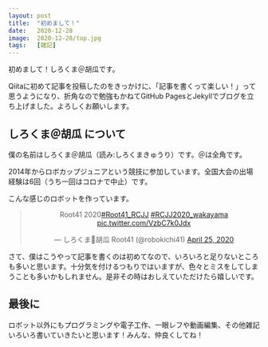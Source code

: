 ```yaml
---
layout: post
title:  "初めまして！"
date:   2020-12-28
image:  2020-12-28/top.jpg
tags:   [雑記]
---
```

初めまして！しろくま＠胡瓜です。

Qiitaに初めて記事を投稿したのをきっかけに、「記事を書くって楽しい！」って思うようになり、折角なので勉強もかねてGitHub PagesとJekyllでブログを立ち上げました。よろしくお願いします。

## しろくま＠胡瓜 について

僕の名前はしろくま＠胡瓜（読み:しろくまきゅうり）です。＠は全角です。

2014年からロボカップジュニアという競技に参加しています。全国大会の出場経験は6回（うち一回はコロナで中止）です。

こんな感じのロボットを作っています。
  
<center><blockquote class="twitter-tweet" data-theme="dark"><p lang="en" dir="ltr">Root41 2020<a href="https://twitter.com/hashtag/Root41_RCJJ?src=hash&amp;ref_src=twsrc%5Etfw">#Root41_RCJJ</a> <a href="https://twitter.com/hashtag/RCJJ2020_wakayama?src=hash&amp;ref_src=twsrc%5Etfw">#RCJJ2020_wakayama</a> <a href="https://t.co/VzbC7k0Jdx">pic.twitter.com/VzbC7k0Jdx</a></p>&mdash; しろくま🥒胡瓜 Root41 (@robokichi41) <a href="https://twitter.com/robokichi41/status/1253852634349330432?ref_src=twsrc%5Etfw">April 25, 2020</a></blockquote> <script async src="https://platform.twitter.com/widgets.js" charset="utf-8"></script></center>
  
さて、僕はこうやって記事を書くのは初めてなので、いろいろと足りないところも多いと思います。十分気を付けるつもりではいますが、色々とミスをしてしまうことも多いかもしれません。是非その時はおしえていただけたら嬉しいです。

## 最後に
  
ロボット以外にもプログラミングや電子工作、一眼レフや動画編集、その他雑記いろいろ書いていきたいと思います！みんな、仲良くしてね！